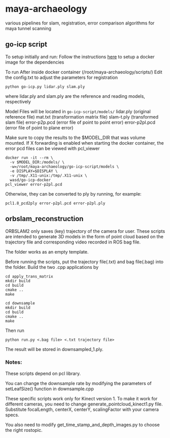 # maya-archaeology
various pipelines for slam, registration, error comparison algorithms for maya tunnel scanning

## go-icp script
To setup initially and run:
Follow the instructions [here](https://github.com/waseemkhan96/go-icp-docker) to setup a docker image for the dependencies

To run 
After inside docker container (/root/maya-archaeology/scripts/)
Edit the config.txt to adjust the parameters for registration
```
python go-icp.py lidar.ply slam.ply
```
where lidar.ply and slam.ply are the reference and reading models, respectively

Model Files will be located in 
```go-icp-script/models/```
lidar.ply (original reference file)
mat.txt (transformation matrix file)
slam-t.ply (transformed slam file)
error-p2p.pcd (error file of point to point error)
error-p2pl.pcd (error file of point to plane error)

Make sure to copy the results to the $MODEL_DIR that was volume mounted.
If X forwarding is enabled when starting the docker container, the error pcd files can be viewed with pcl_viewer
```
docker run -it --rm \
  -v $MODEL_DIR:/models/ \
  -w=/root/maya-archaeology/go-icp-script/models \
  -e DISPLAY=$DISPLAY \
  -v /tmp/.X11-unix:/tmp/.X11-unix \
  wasd/go-icp-docker
pcl_viewer error-p2pl.pcd
```
Otherwise, they can be converted to ply by running, for example:
```
pcl1.8_pcd2ply error-p2pl.pcd error-p2pl.ply
```

## orbslam_reconstruction

ORBSLAM2 only saves (key) trajectory of the camera for user. These scripts are intended to generate 3D models in the form of point cloud based on the trajectory file and corresponding video recorded in ROS bag file.

The folder works as an empty template. 

Before running the scripts, put the trajectory file(.txt) and bag file(.bag) into the folder. Build the two .cpp applications by

```
cd apply_trans_matrix
mkdir build
cd build
cmake ..
make
```

```
cd downsample
mkdir build
cd build
cmake ..
make
```

Then run
```
python run.py <.bag file> <.txt trajectory file>
```

The result will be stored in downsampled_1.ply.

### Notes: 

These scripts depend on pcl library.

You can change the downsample rate by modifying the parameters of setLeafSize() function in downsample.cpp

These specific scripts work only for Kinect version 1. To make it work for different cameras, you need to change generate_pointcloud_kinect1.py file. Substitute focalLength, centerX, centerY, scalingFactor with your camera specs. 

You also need to modify get_time_stamp_and_depth_images.py to choose the right rostopic.



